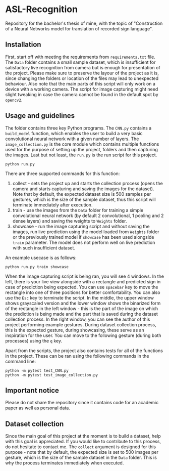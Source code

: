 # ASL-Recognition
Repository for the bachelor's thesis of mine, with the topic of "Construction of a Neural Networks model for translation of recorded sign language".

## Installation

First, start off with meeting the requirements from `requirements.txt` file.
The `Data` folder contains a small sample dataset, which is insufficient for satisfactory live recognition from camera but is enough for presentation of the project.
Please make sure to preserve the layour of the project as it is, since changing the folders or location of the files may lead to unexpected behaviour.
Also note that the main parts of this script will only work on a device with a working camera. The script for image capturing might need slight tweaking in case the camera cannot be found in the default spot by `opencv2`.

## Usage and guidelines

The folder contains three key Python programs.
The `CNN.py` contains a `build_model` function, which enables the user to build a very basic convolutional neural network with a given number of layers.
The `image_collection.py` is the core module which contains multiple functions used for the purpose of setting up the project, folders and then capturing the images.
Last but not least, the `run.py` is the run script for this project.

```
python run.py
```

There are three supported commands for this function:

1. collect - sets the project up and starts the collection process (opens the camera and starts capturing and saving the images for the dataset). Note that by default, the expected dataset size is 500 samples per gestures, which is the size of the sample dataset, thus this script will terminate immediately after execution.
2. train - use the images from the `Data` folder for training a simple convolutional neural network (by default 2 convolutional, 1 pooling and 2 dense layers) and saving the weights to `Weights` folder.
3. showcase - run the image capturing script and without saving the images, run live prediction using the model loaded from `Weights` folder or the previously trained model if `showcase` has been used alongside `train` parameter. The model does not perform well on live prediction with such insufficient dataset.

An example usecase is as follows:

```
python run.py train showcase
```

When the image capturing script is being ran, you will see 4 windows. 
In the left, there is your live view alongside with a rectangle and predicted sign in case of prediction being expected. You can use `spacebar` key to move the rectangle into one of three positions for better comfortability. You can also use the `Esc` key to terminate the script.
In the middle, the upper window shows grayscaled version and the lower window shows the binarized form of the rectangle in the left window - this is the part of the image on which the prediction is being made and the part that is saved during the dataset collection process.
In the right window, you can see the author of this project performing example gestures. During dataset collection process, this is the expected gesture, during showcasing, these serve as an inspiration for the user. You can move to the following gesture (during both processes) using the `q` key. 

Apart from the scripts, the project also contains tests for all of the functions in the project. 
These can be ran using the following commands in the command line:

```
python -m pytest test_CNN.py
python -m pytest test_image_collection.py
```

## Important notice

Please do not share the repository since it contains code for an academic paper as well as personal data.

## Dataset collection

Since the main goal of this project at the moment is to build a dataset, help with this goal is appreciated. If you would like to contribute to this process, do not hesitate to contact me.
The `collect` argument is designed for this purpose - note that by default, the expected size is set to 500 images per gesture, which is the size of the sample dataset in the `Data` folder. This is why the process terminates immediately when executed.